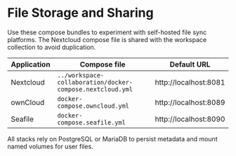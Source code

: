 # File Storage and Sharing

Use these compose bundles to experiment with self-hosted file sync platforms.  The
Nextcloud compose file is shared with the workspace collection to avoid duplication.

| Application | Compose file | Default URL |
|-------------|--------------|-------------|
| Nextcloud | `../workspace-collaboration/docker-compose.nextcloud.yml` | http://localhost:8081 |
| ownCloud | `docker-compose.owncloud.yml` | http://localhost:8089 |
| Seafile | `docker-compose.seafile.yml` | http://localhost:8090 |

All stacks rely on PostgreSQL or MariaDB to persist metadata and mount named volumes for
user files.
